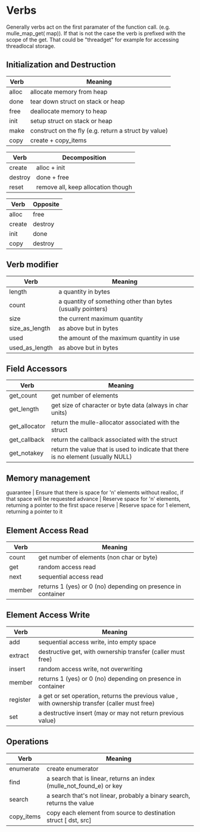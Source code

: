 # Verbs

Generally verbs act on the first paramater of the function call.
(e.g. mulle_map_get( map)). If that is not the case the verb is
prefixed with the scope of the get. That could be "threadget" for
example for accessing threadlocal storage.


## Initialization and Destruction

Verb    | Meaning
--------|---------------
alloc   | allocate memory from heap
done    | tear down struct on stack or heap
free    | deallocate memory to heap
init    | setup struct on stack or heap
make    | construct on the fly (e.g. return a struct by value)
copy    | create + copy_items

Verb    | Decomposition
--------|---------------
create  | alloc + init
destroy | done + free
reset   | remove all, keep allocation though

Verb    | Opposite
--------|----------
alloc   | free
create  | destroy
init    | done
copy    | destroy

## Verb modifier

Verb        | Meaning
------------|----------
length      | a quantity in bytes
count       | a quantity of something other than bytes (usually pointers)
size        | the current maximum quantity
size_as_length | as above but in bytes
used        | the amount of the maximum quantity in use
used_as_length | as above but in bytes

## Field Accessors

Verb          | Meaning
--------------|---------------
get_count     | get number of elements
get_length    | get size of character or byte data (always in char units)
get_allocator | return the mulle-allocator associated with the struct
get_callback  | return the callback associated with the struct
get_notakey   | return the value that is used to indicate that there is no element (usually NULL)


## Memory management

guarantee   | Ensure that there is space for 'n' elements without realloc, if that space will be requested
advance     | Reserve space for 'n' elements, returning a pointer to the first space
reserve     | Reserve space for 1 element, returning a pointer to it

## Element Access Read

Verb        | Meaning
------------|---------------
count       | get number of elements (non char or byte)
get         | random access read
next        | sequential access read
member      | returns 1 (yes) or 0 (no) depending on presence in container


## Element Access Write

Verb        | Meaning
------------|---------------
add         | sequential access write, into empty space
extract     | destructive get, with ownership transfer (caller must free)
insert      | random access write, not overwriting
member      | returns 1 (yes) or 0 (no) depending on presence in container
register    | a get or set operation, returns the previous value , with ownership transfer (caller must free)
set         | a destructive insert (may or may not return previous value)


## Operations

Verb        | Meaning
------------|---------------
enumerate   | create enumerator
find        | a search that is linear, returns an index (mulle_not_found_e) or key
search      | a search that's not linear, probably a binary search, returns the value
copy_items  | copy each element from source to destination struct [ dst, src]



